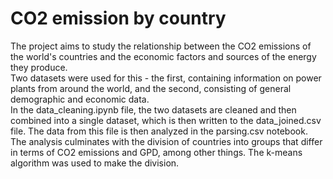 # CO2 emission by country

The project aims to study the relationship between the CO2 emissions of the world's countries and the economic factors and sources of the energy they produce.<br>
Two datasets were used for this - the first, containing information on power plants from around the world, and the second, consisting of general demographic and economic data. <br>
In the data_cleaning.ipynb file, the two datasets are cleaned and then combined into a single dataset, which is then written to the data_joined.csv file. The data from this file is then analyzed in the parsing.csv notebook. The analysis culminates with the division of countries into groups that differ in terms of CO2 emissions and GPD, among other things. The k-means algorithm was used to make the division.
